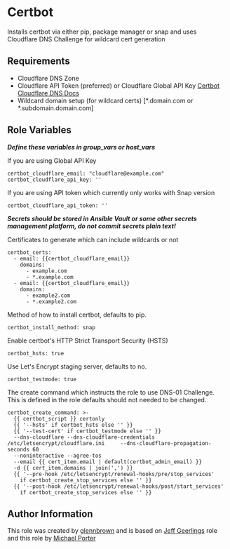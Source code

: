 Certbot
=========

Installs certbot via either pip, package manager or snap and uses Cloudflare DNS Challenge for wildcard cert generation

Requirements
------------

- Cloudflare DNS Zone
- Cloudflare API Token (preferred) or Cloudflare Global API Key [Certbot Cloudflare DNS Docs](https://certbot-dns-cloudflare.readthedocs.io/en/stable/)
- Wildcard domain setup (for wildcard certs) [*.domain.com or *.subdomain.domain.com]

Role Variables
--------------
***Define these variables in group_vars or host_vars***

If you are using Global API Key

    certbot_cloudflare_email: "cloudflare@example.com"
    certbot_cloudflare_api_key: ''

If you are using API token which currently only works with Snap version

    certbot_cloudflare_api_token: ''

***Secrets should be stored in Ansible Vault or some other secrets management platform, do not commit secrets plain text!***

Certificates to generate which can include wildcards or not

    certbot_certs:
      - email: {{certbot_cloudflare_email}}
        domains:
          - example.com
          - *.example.com
      - email: {{certbot_cloudflare_email}}
        domains:
          - example2.com
          - *.example2.com
      
Method of how to install certbot, defaults to pip.

    certbot_install_method: snap

Enable certbot's HTTP Strict Transport Security (HSTS)

    certbot_hsts: true

Use Let's Encrypt staging server, defaults to no.

    certbot_testmode: true

The create command which instructs the role to use DNS-01 Challenge. This is defined in the role defaults should not needed to be changed.

    certbot_create_command: >-
      {{ certbot_script }} certonly
      {{ '--hsts' if certbot_hsts else '' }}
      {{ '--test-cert' if certbot_testmode else '' }}
      --dns-cloudflare --dns-cloudflare-credentials /etc/letsencrypt/cloudflare.ini     --dns-cloudflare-propagation-seconds 60
      --noninteractive --agree-tos
      --email {{ cert_item.email | default(certbot_admin_email) }}
      -d {{ cert_item.domains | join(',') }}
      {{ '--pre-hook /etc/letsencrypt/renewal-hooks/pre/stop_services'
        if certbot_create_stop_services else '' }}
      {{ '--post-hook /etc/letsencrypt/renewal-hooks/post/start_services'
        if certbot_create_stop_services else '' }}

Author Information
------------------

This role was created by [glennbrown](http://github.com/glennbrown) and is based on [Jeff Geerlings](https://github.com/geerlingguy/ansible-role-certbot/tree/master) role and this role by [Michael Porter](https://github.com/michaelpporter/ansible-role-certbot-cloudflare)